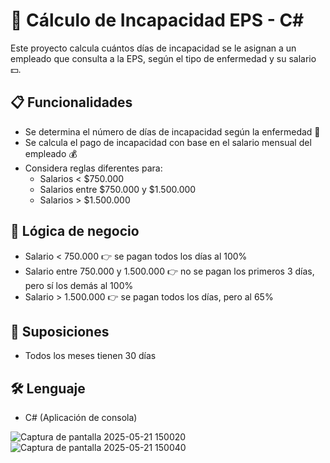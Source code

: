 # 🏥 Cálculo de Incapacidad EPS - C#

Este proyecto calcula cuántos días de incapacidad se le asignan a un empleado que consulta a la EPS, según el tipo de enfermedad y su salario 💵.

## 📋 Funcionalidades

- Se determina el número de días de incapacidad según la enfermedad 🦠
- Se calcula el pago de incapacidad con base en el salario mensual del empleado 💰
- Considera reglas diferentes para:
  - Salarios < $750.000
  - Salarios entre $750.000 y $1.500.000
  - Salarios > $1.500.000

## 📌 Lógica de negocio

- Salario < 750.000 👉 se pagan todos los días al 100%
- Salario entre 750.000 y 1.500.000 👉 no se pagan los primeros 3 días, pero sí los demás al 100%
- Salario > 1.500.000 👉 se pagan todos los días, pero al 65%

## 📆 Suposiciones

- Todos los meses tienen 30 días

## 🛠️ Lenguaje

- C# (Aplicación de consola)



![Captura de pantalla 2025-05-21 150020](https://github.com/user-attachments/assets/838174ed-07ad-4abd-8c83-1cf4bc4c0b9f)
![Captura de pantalla 2025-05-21 150040](https://github.com/user-attachments/assets/a551dc48-5559-4169-b3a1-7cd50b74cc1b)

